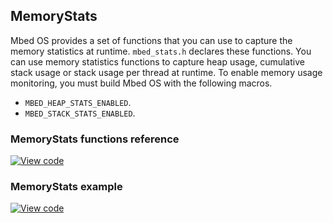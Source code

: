 ## MemoryStats

Mbed OS provides a set of functions that you can use to capture the memory statistics at runtime. `mbed_stats.h` declares these functions. You can use memory statistics functions to capture heap usage, cumulative stack usage or stack usage per thread at runtime. To enable memory usage monitoring, you must build Mbed OS with the following macros.

- `MBED_HEAP_STATS_ENABLED`.
- `MBED_STACK_STATS_ENABLED`.

### MemoryStats functions reference

[![View code](https://www.mbed.com/embed/?type=library)](https://os.mbed.com/docs/v5.8/mbed-os-api-doxy/mbed__stats_8h_source.html)

### MemoryStats example

[![View code](https://www.mbed.com/embed/?url=https://os.mbed.com/teams/mbed_example/code/mbed-os-example-platform-utils/file/92b97ba04fd3/main.cpp)](https://os.mbed.com/teams/mbed_example/code/mbed-os-example-platform-utils/file/92b97ba04fd3/main.cpp)

